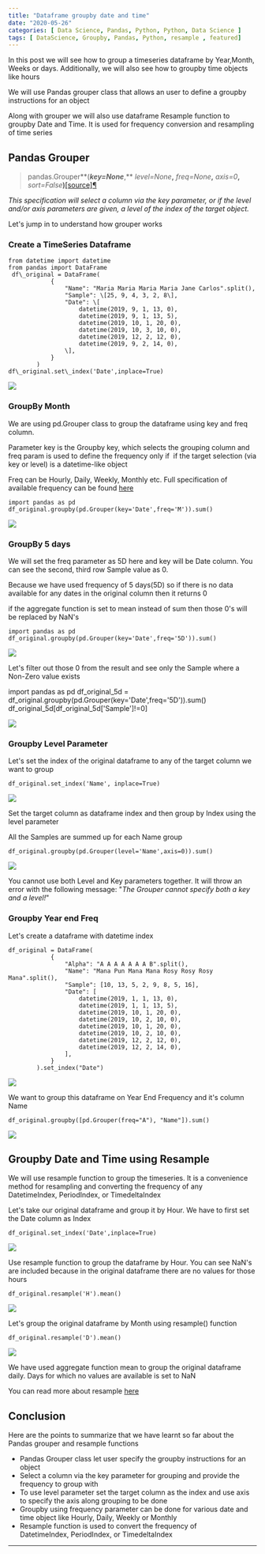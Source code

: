 ```yaml
---
title: "Dataframe groupby date and time"
date: "2020-05-26"
categories: [ Data Science, Pandas, Python, Python, Data Science ]
tags: [ DataScience, Groupby, Pandas, Python, resample , featured]
---
```


In this post we will see how to group a timeseries dataframe by Year,Month, Weeks or days. Additionally, we will also see how to groupby time objects like hours

We will use Pandas grouper class that allows an user to define a groupby instructions for an object

Along with grouper we will also use dataframe Resample function to groupby Date and Time. It is used for frequency conversion and resampling of time series

## **Pandas Grouper**

> pandas.Grouper**(**_key=None_**,** _level=None_**,** _freq=None_**,** _axis=0_**,** _sort=False_**)**[\[source\]](http://github.com/pandas-dev/pandas/blob/v1.0.3/pandas/core/groupby/grouper.py#L35-L215)[¶](https://pandas.pydata.org/pandas-docs/stable/reference/api/pandas.Grouper.html?highlight=grouper#pandas.Grouper)

_This specification will select a column via the key parameter, or if the level and/or axis parameters are given, a level of the index of the target object._

Let's jump in to understand how grouper works

### **Create a TimeSeries Dataframe**

```
from datetime import datetime
from pandas import DataFrame
 df\_original = DataFrame(
            {
                "Name": "Maria Maria Maria Maria Jane Carlos".split(),
                "Sample": \[25, 9, 4, 3, 2, 8\],
                "Date": \[
                    datetime(2019, 9, 1, 13, 0),
                    datetime(2019, 9, 1, 13, 5),
                    datetime(2019, 10, 1, 20, 0),
                    datetime(2019, 10, 3, 10, 0),
                    datetime(2019, 12, 2, 12, 0),
                    datetime(2019, 9, 2, 14, 0),
                \],
            }
        )
df\_original.set\_index('Date',inplace=True)
```

![](/images/2020/05/image-12.png)

### **GroupBy Month**

We are using pd.Grouper class to group the dataframe using key and freq column.

Parameter key is the Groupby key, which selects the grouping column and freq param is used to define the frequency only if  if the target selection (via key or level) is a datetime-like object

Freq can be Hourly, Daily, Weekly, Monthly etc. Full specification of available frequency can be found [here](https://pandas.pydata.org/pandas-docs/stable/user_guide/timeseries.html#offset-aliases)

```
import pandas as pd
df_original.groupby(pd.Grouper(key='Date',freq='M')).sum()
```

![](/images/2020/05/image-13.png)

### **GroupBy 5 days**

We will set the freq parameter as 5D here and key will be Date column. You can see the second, third row Sample value as 0.

Because we have used frequency of 5 days(5D) so if there is no data available for any dates in the original column then it returns 0

if the aggregate function is set to mean instead of sum then those 0's will be replaced by NaN's

```
import pandas as pd
df_original.groupby(pd.Grouper(key='Date',freq='5D')).sum()
```

![](/images/2020/05/image-14.png)

Let's filter out those 0 from the result and see only the Sample where a Non-Zero value exists

import pandas as pd
df\_original\_5d = df\_original.groupby(pd.Grouper(key='Date',freq='5D')).sum()
df\_original\_5d\[df\_original\_5d\['Sample'\]!=0\]

![](/images/2020/05/image-15.png)

### Groupby Level Parameter

Let's set the index of the original dataframe to any of the target column we want to group

```
df_original.set_index('Name', inplace=True)
```

![](/images/2020/05/image-16.png)

Set the target column as dataframe index and then group by Index using the level parameter

All the Samples are summed up for each Name group

```
df_original.groupby(pd.Grouper(level='Name',axis=0)).sum()
```

![](/images/2020/05/image-17.png)

You cannot use both Level and Key parameters together. It will throw an error with the following message: "_The Grouper cannot specify both a key and a level!_"

### **Groupby Year end Freq**

Let's create a dataframe with datetime index

```
df_original = DataFrame(
            {
                "Alpha": "A A A A A A A B".split(),
                "Name": "Mana Pun Mana Mana Rosy Rosy Rosy Mana".split(),
                "Sample": [10, 13, 5, 2, 9, 8, 5, 16],
                "Date": [
                    datetime(2019, 1, 1, 13, 0),
                    datetime(2019, 1, 1, 13, 5),
                    datetime(2019, 10, 1, 20, 0),
                    datetime(2019, 10, 2, 10, 0),
                    datetime(2019, 10, 1, 20, 0),
                    datetime(2019, 10, 2, 10, 0),
                    datetime(2019, 12, 2, 12, 0),
                    datetime(2019, 12, 2, 14, 0),
                ],
            }
        ).set_index("Date")
```

![](/images/2020/05/image-23.png)

We want to group this dataframe on Year End Frequency and it's column Name

```
df_original.groupby([pd.Grouper(freq="A"), "Name"]).sum()
```

![](/images/2020/05/image-24.png)

## **Groupby Date and Time using Resample**

We will use resample function to group the timeseries. It is a convenience method for resampling and converting the frequency of any DatetimeIndex, PeriodIndex, or TimedeltaIndex

Let's take our original dataframe and group it by Hour. We have to first set the Date column as Index

```
df_original.set_index('Date',inplace=True)
```

![](/images/2020/05/image-18.png)

Use resample function to group the dataframe by Hour. You can see NaN's are included because in the original dataframe there are no values for those hours

```
df_original.resample('H').mean()
```

![](/images/2020/05/image-19.png)

Let's group the original dataframe by Month using resample() function

```
df_original.resample('D').mean()
```

![](/images/2020/05/image-20.png)

We have used aggregate function mean to group the original dataframe daily. Days for which no values are available is set to NaN

You can read more about resample [here](https://kanoki.org/2020/04/14/resample-and-interpolate-time-series-data/)

## **Conclusion**

Here are the points to summarize that we have learnt so far about the Pandas grouper and resample functions

- Pandas Grouper class let user specify the groupby instructions for an object
- Select a column via the key parameter for grouping and provide the frequency to group with
- To use level parameter set the target column as the index and use axis to specify the axis along grouping to be done
- Groupby using frequency parameter can be done for various date and time object like Hourly, Daily, Weekly or Monthly
- Resample function is used to convert the frequency of DatetimeIndex, PeriodIndex, or TimedeltaIndex

* * *
